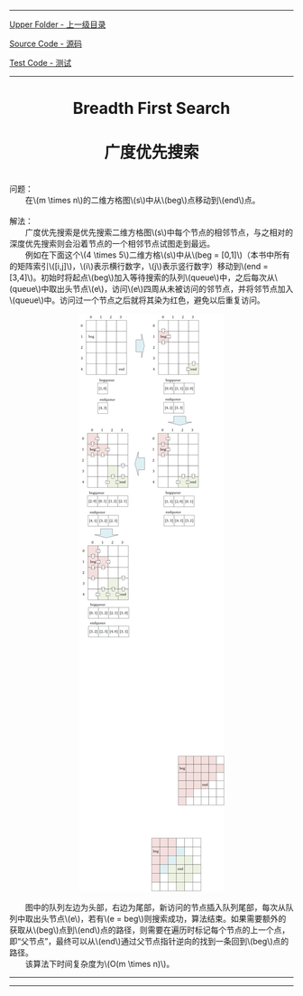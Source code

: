 <script type="text/javascript" async src="//cdn.bootcss.com/mathjax/2.7.0/MathJax.js?config=TeX-AMS-MML_HTMLorMML"></script>
<script type="text/javascript" async src="https://cdnjs.cloudflare.com/ajax/libs/mathjax/2.7.1/MathJax.js?config=TeX-MML-AM_CHTML"></script>


--------
[Upper Folder - 上一级目录](../)

[Source Code - 源码](https://github.com/zhaochenyou/Way-to-Algorithm/blob/master/src/Search/BreadthFirstSearch.hpp)

[Test Code - 测试](https://github.com/zhaochenyou/Way-to-Algorithm/blob/master/src/Search/BreadthFirstSearch.cpp)


--------

<div>
<h1 align="center">Breadth First Search</h1>
<h1 align="center">广度优先搜索</h1>
<br>
问题： <br>
&emsp;&emsp;在\(m \times n\)的二维方格图\(s\)中从\(beg\)点移动到\(end\)点。 <br>
<br>
解法： <br>
&emsp;&emsp;广度优先搜索是优先搜索二维方格图\(s\)中每个节点的相邻节点，与之相对的深度优先搜索则会沿着节点的一个相邻节点试图走到最远。 <br>
&emsp;&emsp;例如在下面这个\(4 \times 5\)二维方格\(s\)中从\(beg = [0,1]\)（本书中所有的矩阵索引\([i,j]\)，\(i\)表示横行数字，\(j\)表示竖行数字）移动到\(end = [3,4]\)。初始时将起点\(beg\)加入等待搜索的队列\(queue\)中，之后每次从\(queue\)中取出头节点\(e\)，访问\(e\)四周从未被访问的邻节点，并将邻节点加入\(queue\)中。访问过一个节点之后就将其染为红色，避免以后重复访问。 <br>
<p align="center"><img src="../res/BreadthFirstSearch1.png" /></p>
&emsp;&emsp;图中的队列左边为头部，右边为尾部，新访问的节点插入队列尾部，每次从队列中取出头节点\(e\)，若有\(e = beg\)则搜索成功，算法结束。如果需要额外的获取从\(beg\)点到\(end\)点的路径，则需要在遍历时标记每个节点的上一个点，即“父节点”，最终可以从\(end\)通过父节点指针逆向的找到一条回到\(beg\)点的路径。 <br>
&emsp;&emsp;该算法下时间复杂度为\(O(m \times n)\)。 <br>
</div>


--------
--------
